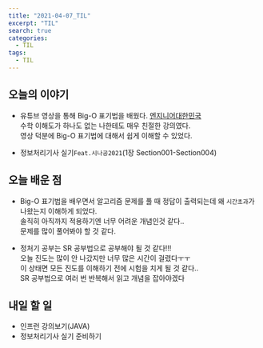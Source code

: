 ```yaml
---
title: "2021-04-07_TIL"
excerpt: "TIL"
search: true
categories: 
  - TIL
tags: 
  - TIL
---
```




## 오늘의 이야기

- 유튜브 영상을 통해 Big-O 표기법을 배웠다. [엔지니어대한민국](https://www.youtube.com/watch?v=6Iq5iMCVsXA)<br>
수학 이해도가 하나도 없는 나한테도 매우 친절한 강의였다.<br>
영상 덕분에 Big-O 표기법에 대해서 쉽게 이해할 수 있었다.

- 정보처리기사 실기`Feat.시나공2021`(1장 Section001-Section004)

## 오늘 배운 점

- Big-O 표기법을 배우면서 알고리즘 문제를 풀 때 정답이 출력되는데 왜 `시간초과`가 나왔는지 이해하게 되었다.<br>
솔직히 아직까지 적용하기엔 너무 어려운 개념인것 같다..<br>
문제를 많이 풀어봐야 할 것 같다. 

- 정처기 공부는 SR 공부법으로 공부해야 될 것 같다!!!<br>
오늘 진도는 많이 안 나갔지만 너무 많은 시간이 걸렸다ㅜㅜ<br>
이 상태면 모든 진도를 이해하기 전에 시험을 치게 될 것 같다..<br>
SR 공부법으로 여러 번 반복해서 읽고 개념을 잡아야겠다<br>




## 내일 할 일

- 인프런 강의보기(JAVA)
- 정보처리기사 실기 준비하기